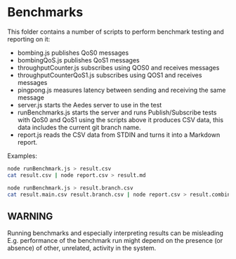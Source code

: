 # Benchmarks

This folder contains a number of scripts to perform benchmark testing and
reporting on it:

- bombing.js publishes QoS0 messages
- bombingQoS.js publishes QoS1 messages
- throughputCounter.js subscribes using QOS0 and receives messages
- throughputCounterQoS1.js subscribes using QOS1 and receives messages
- pingpong.js measures latency between sending and receiving the same
message
- server.js starts the Aedes server to use in the test
- runBenchmarks.js starts the server and runs Publish/Subscribe tests
with QoS0 and QoS1 using the scripts above it produces CSV data, this
 data includes the current git branch name.
- report.js reads the CSV data from STDIN and turns it into a Markdown
report.

Examples:

```bash
node runBenchmark.js > result.csv
cat result.csv | node report.csv > result.md
```

```bash
node runBenchmark.js > result.branch.csv
cat result.main.csv result.branch.csv | node report.csv > result.combined.md
```

## WARNING

Running benchmarks and especially interpreting results can be misleading
E.g. performance of the benchmark run might depend on the presence (or absence)
 of other, unrelated, activity in the system.
